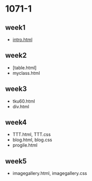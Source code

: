 # 1071-1
## week1
* [intro.html](https://github.com/z568sd232/1071-1/blob/master/w01/intro.html)

## week2
* [table.html]
* myclass.html

## week3
* tku60.html
* div.html

## week4
* TTT.html, TTT.css
* blog.html, blog.css
* progile.html

## week5
* imagegallery.html, imagegallery.css
<!--stackedit_data:
eyJoaXN0b3J5IjpbMTQ4MjExNjQxNiwzNDE5MTg2NjcsNDEzMT
g1NDQ2LDU5ODcwMTU2OF19
-->